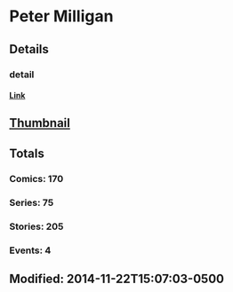 # Peter  Milligan 
## Details
### detail
#### [Link](http://marvel.com/comics/creators/94/peter_milligan?utm_campaign=apiRef&utm_source=225578a89fc76f3d20fbffda5d17a88d)
## [Thumbnail](http://i.annihil.us/u/prod/marvel/i/mg/6/70/4bb3d6724b819.jpg)
## Totals
### Comics: 170
### Series: 75
### Stories: 205
### Events: 4
## Modified: 2014-11-22T15:07:03-0500